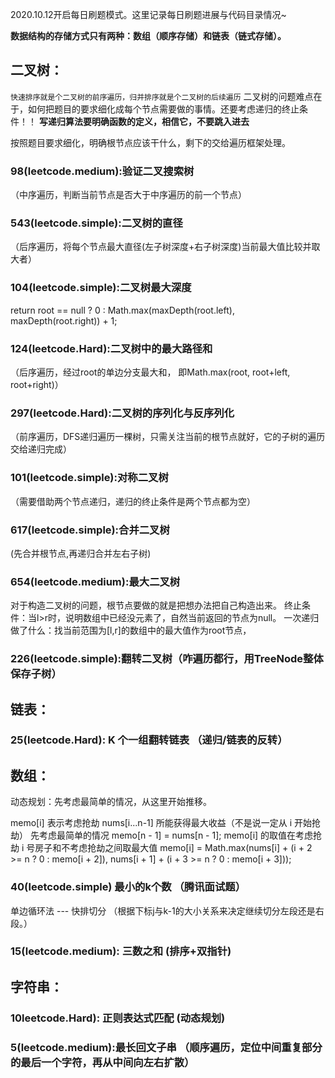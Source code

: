 2020.10.12开启每日刷题模式。这里记录每日刷题进展与代码目录情况~

**数据结构的存储方式只有两种：数组（顺序存储）和链表（链式存储）。**
## 二叉树：
`快速排序就是个二叉树的前序遍历，归并排序就是个二叉树的后续遍历`
二叉树的问题难点在于，如何把题目的要求细化成每个节点需要做的事情。还要考虑递归的终止条件！！
**写递归算法要明确函数的定义，相信它，不要跳入进去**

按照题目要求细化，明确根节点应该干什么，剩下的交给遍历框架处理。

### 98(leetcode.medium):验证二叉搜索树
（中序遍历，判断当前节点是否大于中序遍历的前一个节点）
### 543(leetcode.simple):二叉树的直径
（后序遍历，将每个节点最大直径(左子树深度+右子树深度)当前最大值比较并取大者）
### 104(leetcode.simple):二叉树最大深度 
return root == null ? 0 : Math.max(maxDepth(root.left), maxDepth(root.right)) + 1;
### 124(leetcode.Hard):二叉树中的最大路径和
（后序遍历，经过root的单边分支最大和， 即Math.max(root, root+left, root+right)）
### 297(leetcode.Hard):二叉树的序列化与反序列化
（前序遍历，DFS递归遍历一棵树，只需关注当前的根节点就好，它的子树的遍历交给递归完成）
### 101(leetcode.simple):对称二叉树
（需要借助两个节点递归，递归的终止条件是两个节点都为空）
### 617(leetcode.simple):合并二叉树
(先合并根节点,再递归合并左右子树)
### 654(leetcode.medium):最大二叉树
对于构造二叉树的问题，根节点要做的就是把想办法把自己构造出来。
终止条件：当l>r时，说明数组中已经没元素了，自然当前返回的节点为null。
一次递归做了什么：找当前范围为[l,r]的数组中的最大值作为root节点，


### 226(leetcode.simple):翻转二叉树（咋遍历都行，用TreeNode整体保存子树）
## 链表：
### 25(leetcode.Hard): K 个一组翻转链表 （递归/链表的反转）



## 数组：
动态规划：先考虑最简单的情况，从这里开始推移。

 memo[i] 表示考虑抢劫 nums[i...n-1] 所能获得最大收益（不是说一定从 i 开始抢劫）
 先考虑最简单的情况 memo[n - 1] = nums[n - 1];
 memo[i] 的取值在考虑抢劫 i 号房子和不考虑抢劫之间取最大值 
 memo[i] = Math.max(nums[i] + (i + 2 >= n ? 0 : memo[i + 2]), nums[i + 1] + (i + 3 >= n ? 0 : memo[i + 3]));


### 40(leetcode.simple) 最小的k个数 （腾讯面试题）
单边循环法 --- 快排切分 （根据下标j与k-1的大小关系来决定继续切分左段还是右段。）

### 15(leetcode.medium): 三数之和 (排序+双指针)

## 字符串：
### 10leetcode.Hard): 正则表达式匹配 (动态规划)
### 5(leetcode.medium):最长回文子串 （顺序遍历，定位中间重复部分的最后一个字符，再从中间向左右扩散）